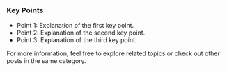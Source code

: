 ### Key Points

- Point 1: Explanation of the first key point.
- Point 2: Explanation of the second key point.
- Point 3: Explanation of the third key point.

For more information, feel free to explore related topics or check out other posts in the same category.